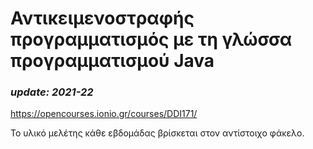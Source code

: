 # Αντικειμενοστραφής προγραμματισμός με τη γλώσσα προγραμματισμού Java
### _update: 2021-22_
https://opencourses.ionio.gr/courses/DDI171/

Το υλικό μελέτης κάθε εβδομάδας βρίσκεται στον αντίστοιχο φάκελο. 
